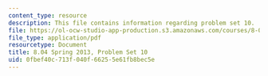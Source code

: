 ```yaml
---
content_type: resource
description: This file contains information regarding problem set 10.
file: https://ol-ocw-studio-app-production.s3.amazonaws.com/courses/8-04-quantum-physics-i-spring-2013/0fbef40c713f040f66255e61fb8bec5e_MIT8_04S13_ps10.pdf
file_type: application/pdf
resourcetype: Document
title: 8.04 Spring 2013, Problem Set 10
uid: 0fbef40c-713f-040f-6625-5e61fb8bec5e
---
```

